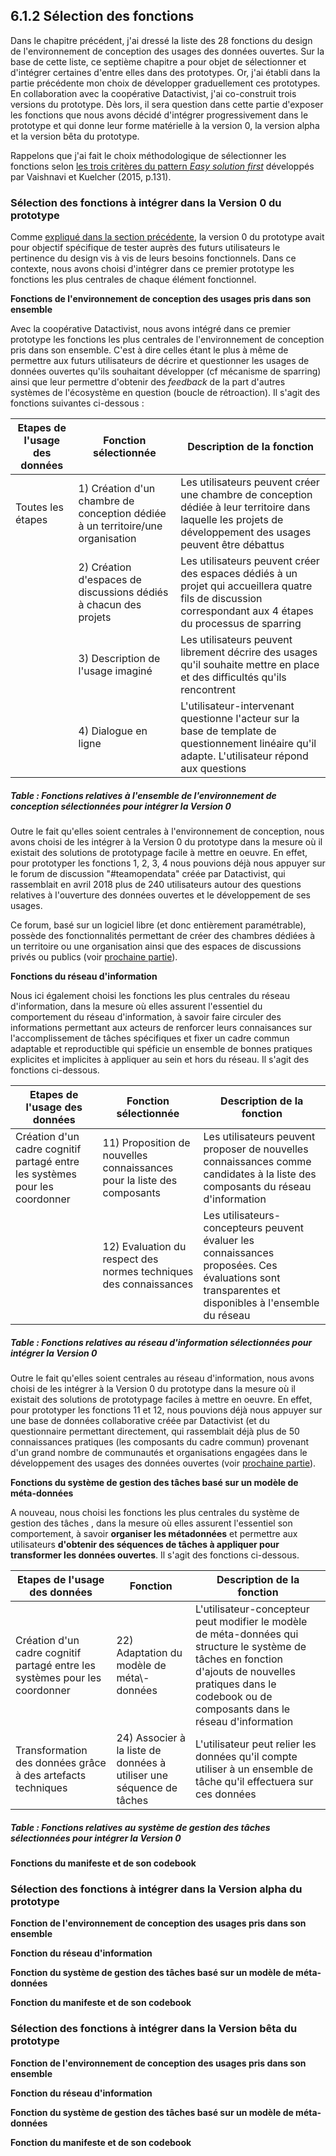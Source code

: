 ## 6.1.2 Sélection des fonctions 

Dans le chapitre précédent, j'ai dressé la liste des 28 fonctions du design de l'environnement de conception des usages des données ouvertes. Sur la base de cette liste, ce septième chapitre a pour objet de sélectionner et d'intégrer certaines d'entre elles dans des prototypes. Or, j'ai établi dans la partie précédente mon choix de développer graduellement ces prototypes. En collaboration avec la coopérative Datactivist, j'ai co-construit trois versions du prototype. Dès lors, il sera question dans cette partie d'exposer les fonctions que nous avons décidé d'intégrer progressivement dans le prototype et qui donne leur forme matérielle à la version 0, la version alpha et la version bêta du prototype. 

Rappelons que j'ai fait le choix méthodologique de sélectionner les fonctions selon [les trois critères du pattern _Easy solution first_](6_prototypage.md) développés par Vaishnavi et Kuelcher (2015, p.131). 


### Sélection des fonctions à intégrer dans la Version 0 du prototype

Comme [expliqué dans la section précédente](6.1.1_prototypage_connaissance_objectifs.md), la version 0 du prototype avait pour objectif spécifique de tester auprès des futurs utilisateurs le pertinence du design vis à vis de leurs besoins fonctionnels. Dans ce contexte, nous avons choisi d'intégrer dans ce premier prototype les fonctions les plus centrales de chaque élément fonctionnel. 

**Fonctions de l'environnement de conception des usages pris dans son ensemble**

Avec la coopérative Datactivist, nous avons intégré dans ce premier prototype les fonctions les plus centrales de l'environnement de conception pris dans son ensemble. C'est à dire celles étant le plus à même de permettre aux futurs utilisateurs de décrire et questionner les usages de données ouvertes qu'ils souhaitant développer (cf mécanisme de sparring) ainsi que leur permettre d'obtenir des _feedback_ de la part d'autres systèmes de l'écosystème en question (boucle de rétroaction). Il s'agit des fonctions suivantes ci-dessous : 



| Etapes de l'usage des données | Fonction sélectionnée                                                                         | Description de la fonction                                                                                                                                                               |
|-------------------------------|----------------------------------------------------------------------------------|------------------------------------------------------------------------------------------------------------------------------------------------------------------------------------------|
| Toutes les étapes             | 1\) Création d'un chambre de conception dédiée à un territoire/une organisation  |  Les utilisateurs peuvent créer une chambre de conception dédiée à leur territoire dans laquelle les projets de développement des usages peuvent être débattus                           |
|                               | 2\) Création d'espaces de discussions dédiés à chacun des projets                | Les utilisateurs peuvent créer des espaces dédiés à un projet qui accueillera quatre fils de discussion correspondant aux 4 étapes du processus de sparring                              |
|                               | 3\) Description de l'usage imaginé                                               | Les utilisateurs peuvent librement décrire des usages qu'il souhaite mettre en place et des difficultés qu'ils rencontrent                                                               |
|                               | 4\) Dialogue en ligne                                                            | L'utilisateur\-intervenant questionne l'acteur sur la base de template de questionnement linéaire qu'il adapte\. L'utilisateur répond aux questions                                      |

##### Table : Fonctions relatives à l'ensemble de l'environnement de conception sélectionnées pour intégrer la Version 0



Outre le fait qu'elles soient centrales à l'environnement de conception, nous avons choisi de les intégrer à la Version 0 du prototype dans la mesure où il existait des solutions de prototypage facile à mettre en oeuvre. En effet, pour prototyper les fonctions 1, 2, 3, 4 nous pouvions déjà nous appuyer sur le forum de discussion "#teamopendata" créée par Datactivist, qui rassemblait en avril 2018 plus de 240 utilisateurs autour des questions relatives à l'ouverture des données ouvertes et le développement de ses usages. 

Ce forum, basé sur un logiciel libre (et donc entièrement paramétrable), possède des fonctionnalités permettant de créer des chambres dédiées à un territoire ou une organisation ainsi que des espaces de discussions privés ou publics (voir [prochaine partie](6.1.3_prototypage_connaissance_construction.md)). 


**Fonctions du réseau d'information**

Nous ici également choisi les fonctions les plus centrales du réseau d'information, dans la mesure où elles assurent l'essentiel du comportement du réseau d'information, à savoir faire circuler des informations permettant aux acteurs de renforcer leurs connaisances sur l'accomplissement de tâches spécifiques et fixer un cadre commun adaptable et reproductible qui spéficie un ensemble de bonnes pratiques explicites et implicites à appliquer au sein et hors du réseau. Il s'agit des fonctions ci-dessous.

| Etapes de l'usage des données                                                        | Fonction sélectionnée                                                                                                        | Description de la fonction                                                                                                                                                                                                        |
|--------------------------------------------------------------------------------------|------------------------------------------------------------------------------------------------------------------|-----------------------------------------------------------------------------------------------------------------------------------------------------------------------------------------------------------------------------------|
| Création d'un cadre cognitif partagé entre les systèmes pour les coordonner          | 11\) Proposition de nouvelles connaissances pour la liste des composants                                         | Les utilisateurs peuvent proposer de nouvelles connaissances comme candidates à la liste des composants du réseau d'information                                                                                                   |
|                                                                                      | 12\) Evaluation du respect des normes techniques des connaissances                                               | Les utilisateurs\-concepteurs peuvent évaluer les connaissances proposées\. Ces évaluations sont transparentes et disponibles à l'ensemble du réseau                                                                              |

##### Table : Fonctions relatives au réseau d'information sélectionnées pour intégrer la Version 0


Outre le fait qu'elles soient centrales au réseau d'information, nous avons choisi de les intégrer à la Version 0 du prototype dans la mesure où il existait des solutions de prototypage faciles à mettre en oeuvre. En effet, pour prototyper les fonctions 11 et 12, nous pouvions déjà nous appuyer sur une base de données collaborative créée par Datactivist (et du questionnaire permettant directement, qui rassemblait déjà plus de 50 connaissances pratiques (les composants du cadre commun) provenant d'un grand nombre de communautés et organisations engagées dans le développement des usages des données ouvertes (voir [prochaine partie](6.1.3_prototypage_connaissance_construction.md)). 



**Fonctions du système de gestion des tâches basé sur un modèle de méta-données**

A nouveau, nous choisi les fonctions les plus centrales du système de gestion des tâches , dans la mesure où elles assurent l'essentiel son comportement, à savoir **organiser les métadonnées** et permettre aux utilisateurs **d'obtenir des séquences de tâches à appliquer pour transformer les données ouvertes**. Il s'agit des fonctions ci-dessous. 


| Etapes de l'usage des données                                               | Fonction                                                              | Description de la fonction                                                                                                                                                                                             |
|-----------------------------------------------------------------------------|-----------------------------------------------------------------------|------------------------------------------------------------------------------------------------------------------------------------------------------------------------------------------------------------------------|
| Création d'un cadre cognitif partagé entre les systèmes pour les coordonner | 22\) Adaptation du modèle de méta\\\-données                          | L'utilisateur-concepteur peut modifier le modèle de méta-données qui structure le système de tâches en fonction d'ajouts de nouvelles pratiques dans le codebook ou de composants dans le réseau d'information |
| Transformation des données grâce à des artefacts techniques                 | 24\) Associer à la liste de données à utiliser une séquence de tâches | L'utilisateur peut relier les données qu'il compte utiliser à un ensemble de tâche qu'il effectuera sur ces données                                                                                                    |


##### Table : Fonctions relatives au système de gestion des tâches sélectionnées pour intégrer la Version 0

**Fonctions du manifeste et de son codebook**


### Sélection des fonctions à intégrer dans la Version alpha du prototype


**Fonction de l'environnement de conception des usages pris dans son ensemble**



**Fonction du réseau d'information**



**Fonction du système de gestion des tâches basé sur un modèle de méta-données**



**Fonction du manifeste et de son codebook**



### Sélection des fonctions à intégrer dans la Version bêta du prototype


**Fonction de l'environnement de conception des usages pris dans son ensemble**



**Fonction du réseau d'information**



**Fonction du système de gestion des tâches basé sur un modèle de méta-données**



**Fonction du manifeste et de son codebook**


